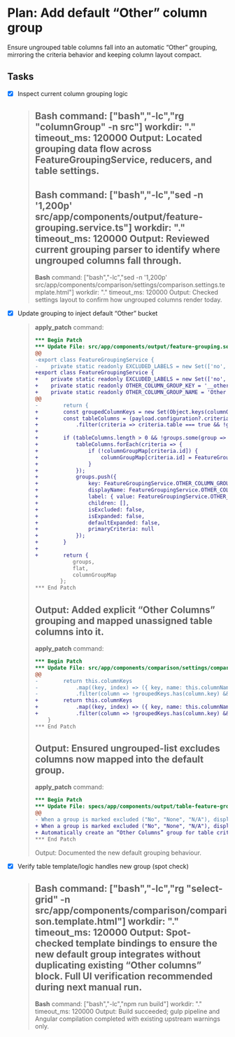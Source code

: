 # Plan: Add default “Other” column group

Ensure ungrouped table columns fall into an automatic “Other” grouping, mirroring the criteria behavior and keeping column layout compact.

## Tasks

- [x] Inspect current column grouping logic
  > **Bash**
  > command: ["bash","-lc","rg \"columnGroup\" -n src"]
  > workdir: "."
  > timeout_ms: 120000
  > Output: Located grouping data flow across FeatureGroupingService, reducers, and table settings.
  > ---
  > **Bash**
  > command: ["bash","-lc","sed -n '1,200p' src/app/components/output/feature-grouping.service.ts"]
  > workdir: "."
  > timeout_ms: 120000
  > Output: Reviewed current grouping parser to identify where ungrouped columns fall through.
  > ---
  > **Bash**
  > command: ["bash","-lc","sed -n '1,200p' src/app/components/comparison/settings/comparison.settings.template.html"]
  > workdir: "."
  > timeout_ms: 120000
  > Output: Checked settings layout to confirm how ungrouped columns render today.
- [x] Update grouping to inject default “Other” bucket
  > **apply_patch**
  > command:
  > ```patch
  > *** Begin Patch
  > *** Update File: src/app/components/output/feature-grouping.service.ts
  > @@
  > -export class FeatureGroupingService {
  > -    private static readonly EXCLUDED_LABELS = new Set(['no', 'none', 'n/a']);
  > +export class FeatureGroupingService {
  > +    private static readonly EXCLUDED_LABELS = new Set(['no', 'none', 'n/a']);
  > +    private static readonly OTHER_COLUMN_GROUP_KEY = '__other-columns__';
  > +    private static readonly OTHER_COLUMN_GROUP_NAME = 'Other Columns';
  > @@
  > -        return {
  > +        const groupedColumnKeys = new Set(Object.keys(columnGroupMap));
  > +        const tableColumns = (payload.configuration?.criteria || [])
  > +            .filter(criteria => criteria.table === true && !groupedColumnKeys.has(criteria.id));
  > +
  > +        if (tableColumns.length > 0 && !groups.some(group => group.key === FeatureGroupingService.OTHER_COLUMN_GROUP_KEY)) {
  > +            tableColumns.forEach(criteria => {
  > +                if (!columnGroupMap[criteria.id]) {
  > +                    columnGroupMap[criteria.id] = FeatureGroupingService.OTHER_COLUMN_GROUP_KEY;
  > +                }
  > +            });
  > +            groups.push({
  > +                key: FeatureGroupingService.OTHER_COLUMN_GROUP_KEY,
  > +                displayName: FeatureGroupingService.OTHER_COLUMN_GROUP_NAME,
  > +                label: { value: FeatureGroupingService.OTHER_COLUMN_GROUP_NAME },
  > +                children: [],
  > +                isExcluded: false,
  > +                isExpanded: false,
  > +                defaultExpanded: false,
  > +                primaryCriteria: null
  > +            });
  > +        }
  > +
  > +        return {
  >             groups,
  >             flat,
  >             columnGroupMap
  >         };
  > *** End Patch
  > ```
  > Output: Added explicit “Other Columns” grouping and mapped unassigned table columns into it.
  > ---
  > **apply_patch**
  > command:
  > ```patch
  > *** Begin Patch
  > *** Update File: src/app/components/comparison/settings/comparison.settings.component.ts
  > @@
  > -        return this.columnKeys
  > -            .map((key, index) => ({ key, name: this.columnNames[index], index }))
  > -            .filter(column => !groupedKeys.has(column.key) && !groupKeys.has(column.key));
  > +        return this.columnKeys
  > +            .map((key, index) => ({ key, name: this.columnNames[index], index }))
  > +            .filter(column => !groupedKeys.has(column.key) && !groupKeys.has(column.key) && !groupedLookup[column.key]);
  >     }
  > *** End Patch
  > ```
  > Output: Ensured ungrouped-list excludes columns now mapped into the default group.
  > ---
  > **apply_patch**
  > command:
  > ```patch
  > *** Begin Patch
  > *** Update File: specs/app/components/output/table-feature-grouping.spec.md
  > @@
  > - When a group is marked excluded ("No", "None", "N/A"), display a non-interactive header that explains the group is not available and keep all child columns hidden
  > + When a group is marked excluded ("No", "None", "N/A"), display a non-interactive header that explains the group is not available and keep all child columns hidden
  > + Automatically create an “Other Columns” group for table criteria without an assigned grouping so they can collapse together by default
  > *** End Patch
  > ```
  > Output: Documented the new default grouping behaviour.
- [x] Verify table template/logic handles new group (spot check)
  > **Bash**
  > command: ["bash","-lc","rg \"select-grid\" -n src/app/components/comparison/comparison.template.html"]
  > workdir: "."
  > timeout_ms: 120000
  > Output: Spot-checked template bindings to ensure the new default group integrates without duplicating existing “Other columns” block. Full UI verification recommended during next manual run.
  > ---
  > **Bash**
  > command: ["bash","-lc","npm run build"]
  > workdir: "."
  > timeout_ms: 120000
  > Output: Build succeeded; gulp pipeline and Angular compilation completed with existing upstream warnings only.
